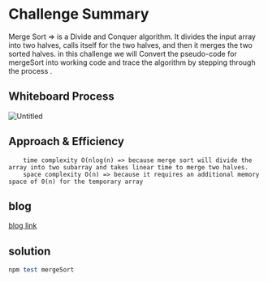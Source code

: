 # Challenge Summary

Merge Sort => is a Divide and Conquer algorithm. It divides the input array into two halves, calls itself for the two halves, and then it merges the two sorted halves.
in this challenge we will Convert the pseudo-code for mergeSort into working code  and  trace the algorithm by stepping through the process .


## Whiteboard Process 




![Untitled](https://user-images.githubusercontent.com/90922969/165838490-e373e9bf-c029-4f78-ac24-d00cd26f9fbc.jpg)


## Approach & Efficiency

        time complexity O(nlog(n) => because merge sort will divide the array into two subarray and takes linear time to merge two halves. 
        space complexity O(n) => because it requires an additional memory space of 0(n) for the temporary array
## blog
[blog link](https://github.com/neveenaburomman/data-structures-and-algorithms/blob/main/javascript/mergeSort/BLOG.md)

## solution 
```ruby
npm test mergeSort
```
